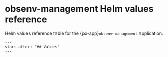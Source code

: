 ```{px-app-values} obsenv-management
```

# obsenv-management Helm values reference

Helm values reference table for the {px-app}`obsenv-management` application.

```{include} ../../../applications/obsenv-management/README.md
---
start-after: "## Values"
---
```